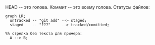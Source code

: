 HEAD -- это голова.
Коммит -- это всему голова.
Статусы файлов:

```mermaid
graph LR;
  untracked -- "git add" --> staged;
  staged    -- "???"     --> tracked/comitted;

%% стрелка без текста для примера: 
  A --> B;
``` 



